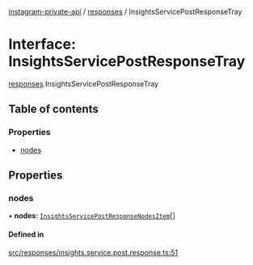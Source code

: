 [instagram-private-api](../../README.md) / [responses](../../modules/responses.md) / InsightsServicePostResponseTray

# Interface: InsightsServicePostResponseTray

[responses](../../modules/responses.md).InsightsServicePostResponseTray

## Table of contents

### Properties

- [nodes](InsightsServicePostResponseTray.md#nodes)

## Properties

### nodes

• **nodes**: [`InsightsServicePostResponseNodesItem`](InsightsServicePostResponseNodesItem.md)[]

#### Defined in

[src/responses/insights.service.post.response.ts:51](https://github.com/Nerixyz/instagram-private-api/blob/4971f34/src/responses/insights.service.post.response.ts#L51)
